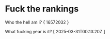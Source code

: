 # Fuck the rankings

Who the hell am I?
{ 16572032 }

What fucking year is it?
[ 2025-03-31T00:13:20Z ]
